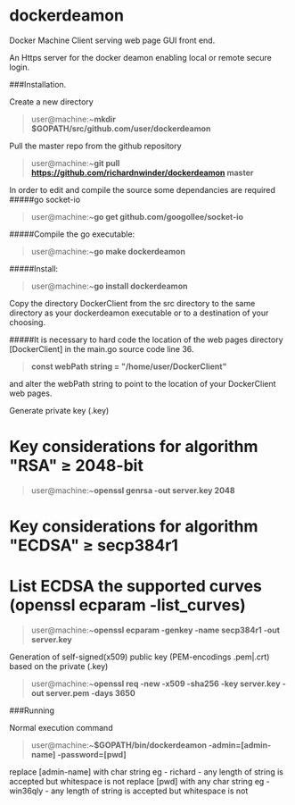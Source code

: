 # dockerdeamon
Docker Machine Client serving web page GUI front end.

An Https server for the docker deamon enabling local or remote secure login.

###Installation.

Create a new directory
>user@machine:~**mkdir $GOPATH/src/github.com/user/dockerdeamon**

Pull the master repo from the github repository
>user@machine:~**git pull https://github.com/richardnwinder/dockerdeamon master**

In order to edit and compile the source some dependancies are required
#####go socket-io
>user@machine:~**go get github.com/googollee/socket-io**

#####Compile the go executable:
>user@machine:~**go make dockerdeamon**

#####Install:
>user@machine:~**go install dockerdeamon**

Copy the directory DockerClient from the src directory to the same directory as your dockerdeamon executable or to a destination of your choosing.

#####It is necessary to hard code the location of the web pages directory [DockerClient] in the main.go source code line 36.

>**const webPath string = "/home/user/DockerClient"**

and alter the webPath string to point to the location of your DockerClient web pages.

Generate private key (.key)

# Key considerations for algorithm "RSA" ≥ 2048-bit
>user@machine:~**openssl genrsa -out server.key 2048**

# Key considerations for algorithm "ECDSA" ≥ secp384r1
# List ECDSA the supported curves (openssl ecparam -list_curves)
>user@machine:~**openssl ecparam -genkey -name secp384r1 -out server.key**

Generation of self-signed(x509) public key (PEM-encodings .pem|.crt) based on the private (.key)
>user@machine:~**openssl req -new -x509 -sha256 -key server.key -out server.pem -days 3650**

###Running

Normal execution command
>user@machine:~**$GOPATH/bin/dockerdeamon -admin=[admin-name] -password=[pwd]**

replace [admin-name] with char string eg - richard - any length of string is accepted but whitespace is not
replace [pwd] with any char string eg - win36qly - any length of string is accepted but whitespace is not
